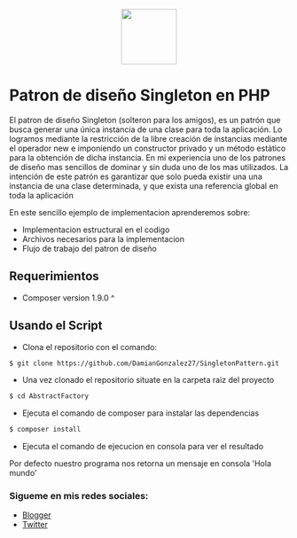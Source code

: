 
<p align="center"><a href="https://damiangonzalezdev.blogspot.com/" target="_blank"><img src="https://cdn.pixabay.com/photo/2017/05/12/15/16/hexagon-2307350_960_720.png" width="100"></a></p>


# Patron de diseño Singleton en PHP


El patron de diseño Singleton (solteron para los amigos), es un patrón que busca generar una única instancia de una clase para toda la aplicación. Lo logramos mediante la restricción de la libre creación de instancias mediante el operador new e imponiendo un constructor privado y un método estático para la obtención de dicha instancia. En mi experiencia uno de los patrones de diseño mas sencillos de dominar y sin duda uno de los mas utilizados. La intención de este patrón es garantizar que solo pueda existir una una instancia de una clase determinada, y que exista una referencia global en toda la aplicación

En este sencillo ejemplo de implementacion aprenderemos sobre:

- Implementacion estructural en el codigo
- Archivos necesarios para la implementacion
- Flujo de trabajo del patron de diseño

## Requerimientos

- Composer version 1.9.0 ^

## Usando el Script

- Clona el repositorio con el comando:

```sh
$ git clone https://github.com/DamianGonzalez27/SingletonPattern.git
```

- Una vez clonado el repositorio situate en la carpeta raiz del proyecto

```sh
$ cd AbstractFactory
```

- Ejecuta el comando de composer para instalar las dependencias

```sh
$ composer install
```

- Ejecuta el comando de ejecucion en consola para ver el resultado

Por defecto nuestro programa nos retorna un mensaje en consola 'Hola mundo'



### Sigueme en mis redes sociales:

- [Blogger](https://damiangonzalezdev.blogspot.com/)
- [Twitter](https://twitter.com/DamianDev1)